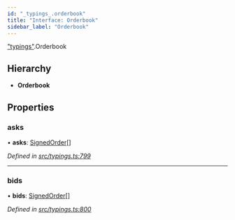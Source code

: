```yaml
---
id: "_typings_.orderbook"
title: "Interface: Orderbook"
sidebar_label: "Orderbook"
---
```


["typings"](../modules/_typings_.md).Orderbook

## Hierarchy

* **Orderbook**

## Properties

### asks

•  **asks**: [SignedOrder](_typings_.signedorder.md)[]

*Defined in [src/typings.ts:799](https://github.com/trustlines-protocol/clientlib/blob/4830efe/src/typings.ts#L799)*

___

### bids

•  **bids**: [SignedOrder](_typings_.signedorder.md)[]

*Defined in [src/typings.ts:800](https://github.com/trustlines-protocol/clientlib/blob/4830efe/src/typings.ts#L800)*
